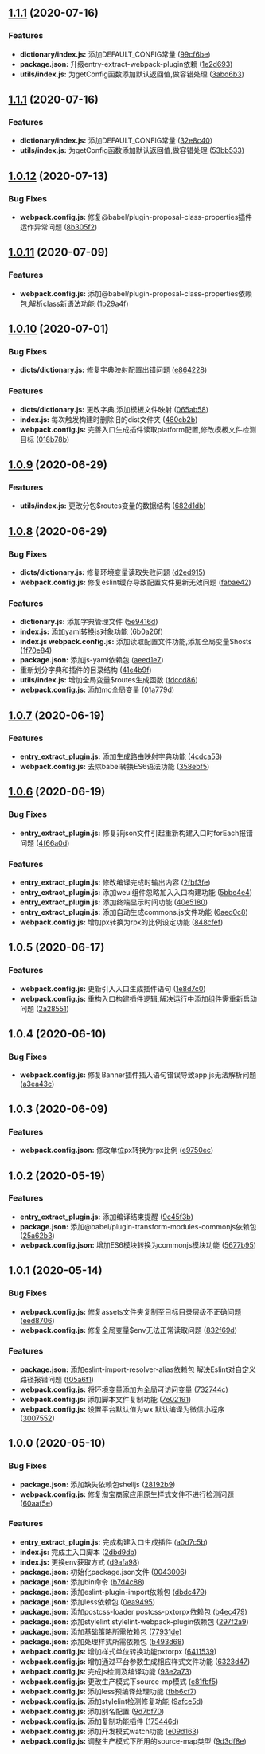 ## [1.1.1](https://github.com/Oc-master/webpack-build-miniprogram/compare/v1.1.0...v1.1.1) (2020-07-16)


### Features

* **dictionary/index.js:** 添加DEFAULT_CONFIG常量 ([99cf6be](https://github.com/Oc-master/webpack-build-miniprogram/commit/99cf6beb955be2c23c43c30b98857e89a7d9ea1a))
* **package.json:** 升级entry-extract-webpack-plugin依赖 ([1e2d693](https://github.com/Oc-master/webpack-build-miniprogram/commit/1e2d693c2c9cdadcf68e5206a3c329db720e23f7))
* **utils/index.js:** 为getConfig函数添加默认返回值,做容错处理 ([3abd6b3](https://github.com/Oc-master/webpack-build-miniprogram/commit/3abd6b3887e7f87c3306af18b9ff95d25999b02d))



## [1.1.1](https://github.com/Oc-master/webpack-build-miniprogram/compare/v1.1.0...v1.1.1) (2020-07-16)


### Features

* **dictionary/index.js:** 添加DEFAULT_CONFIG常量 ([32e8c40](https://github.com/Oc-master/webpack-build-miniprogram/commit/32e8c40ed410c2a9cf29c5fff42b1291226b16e1))
* **utils/index.js:** 为getConfig函数添加默认返回值,做容错处理 ([53bb533](https://github.com/Oc-master/webpack-build-miniprogram/commit/53bb533a79a156be6bd1cbb8413e8107c529f8c3))



## [1.0.12](https://github.com/Oc-master/webpack-build-miniprogram/compare/v1.0.11...v1.0.12) (2020-07-13)


### Bug Fixes

* **webpack.config.js:** 修复@babel/plugin-proposal-class-properties插件运作异常问题 ([8b305f2](https://github.com/Oc-master/webpack-build-miniprogram/commit/8b305f2bd7917e47764853acb56dacb3ff79b9a5))



## [1.0.11](https://github.com/Oc-master/webpack-build-miniprogram/compare/v1.0.10...v1.0.11) (2020-07-09)


### Features

* **webpack.config.js:** 添加@babel/plugin-proposal-class-properties依赖包,解析class新语法功能 ([1b29a4f](https://github.com/Oc-master/webpack-build-miniprogram/commit/1b29a4f45286a3776c85e38382c9ab2c3220160d))



## [1.0.10](https://github.com/Oc-master/webpack-build-miniprogram/compare/v1.0.9...v1.0.10) (2020-07-01)


### Bug Fixes

* **dicts/dictionary.js:** 修复字典映射配置出错问题 ([e864228](https://github.com/Oc-master/webpack-build-miniprogram/commit/e8642289ed5c890e017b98abbb7b748ffb548cd7))


### Features

* **dicts/dictionary.js:** 更改字典,添加模板文件映射 ([065ab58](https://github.com/Oc-master/webpack-build-miniprogram/commit/065ab58d5ded1696e37bd49a409d2ee91f56e4b2))
* **index.js:** 每次触发构建时删除旧的dist文件夹 ([480cb2b](https://github.com/Oc-master/webpack-build-miniprogram/commit/480cb2bc8a3cba9d9732112cc306b132a67e30ef))
* **webpack.config.js:** 完善入口生成插件读取platform配置,修改模板文件检测目标 ([018b78b](https://github.com/Oc-master/webpack-build-miniprogram/commit/018b78b3a9b2072cf5d79d4949ef1bf170e5c224))



## [1.0.9](https://github.com/Oc-master/webpack-build-miniprogram/compare/v1.0.7...v1.0.9) (2020-06-29)


### Features

* **utils/index.js:** 更改分包$routes变量的数据结构 ([682d1db](https://github.com/Oc-master/webpack-build-miniprogram/commit/682d1db8f7201cc07925c4e2d514082a50a51c15))



## [1.0.8](https://github.com/Oc-master/webpack-build-miniprogram/compare/v1.0.7...v1.0.8) (2020-06-29)


### Bug Fixes

* **dicts/dictionary.js:** 修复环境变量读取失败问题 ([d2ed915](https://github.com/Oc-master/webpack-build-miniprogram/commit/d2ed915cb251087936d92b484522f9c71d7f816d))
* **webpack.config.js:** 修复eslint缓存导致配置文件更新无效问题 ([fabae42](https://github.com/Oc-master/webpack-build-miniprogram/commit/fabae4293bfed9e27454e732e5fbc1d00a6c368a))


### Features

* **dictionary.js:** 添加字典管理文件 ([5e9416d](https://github.com/Oc-master/webpack-build-miniprogram/commit/5e9416d5f2ec98860bf8064fb1a0606ce1aa465c))
* **index.js:** 添加yaml转换js对象功能 ([6b0a26f](https://github.com/Oc-master/webpack-build-miniprogram/commit/6b0a26fb83e08e7e7ca5c66ca9056f327883d600))
* **index.js webpack.config.js:** 添加读取配置文件功能,添加全局变量$hosts ([1f70e84](https://github.com/Oc-master/webpack-build-miniprogram/commit/1f70e84cd497e5f0c8f7881e7e23f1dc677c013c))
* **package.json:** 添加js-yaml依赖包 ([aeed1e7](https://github.com/Oc-master/webpack-build-miniprogram/commit/aeed1e7a2beae1bc3e12df9cf9ad9ca36b50ed61))
* 重新划分字典和插件的目录结构 ([41e4b9f](https://github.com/Oc-master/webpack-build-miniprogram/commit/41e4b9f87831be4af527be796ed5bf3e4b8243b9))
* **utils/index.js:** 增加全局变量$routes生成函数 ([fdccd86](https://github.com/Oc-master/webpack-build-miniprogram/commit/fdccd8692bf9c09612ae1cc947f9c012cb1c04b9))
* **webpack.config.js:** 添加mc全局变量 ([01a779d](https://github.com/Oc-master/webpack-build-miniprogram/commit/01a779d98c79254eb3787fac8720ff75b87bef0b))



## [1.0.7](https://github.com/Oc-master/webpack-build-miniprogram/compare/v1.0.5...v1.0.7) (2020-06-19)


### Features

* **entry_extract_plugin.js:** 添加生成路由映射字典功能 ([4cdca53](https://github.com/Oc-master/webpack-build-miniprogram/commit/4cdca534a3db276630fe00ce3b4ae808a86d1518))
* **webpack.config.js:** 去除babel转换ES6语法功能 ([358ebf5](https://github.com/Oc-master/webpack-build-miniprogram/commit/358ebf52e9ddae13eae13cadc1ae623a6c6661f6))



## [1.0.6](https://github.com/Oc-master/webpack-build-miniprogram/compare/v1.0.5...v1.0.6) (2020-06-19)


### Bug Fixes

* **entry_extract_plugin.js:** 修复非json文件引起重新构建入口时forEach报错问题 ([4f66a0d](https://github.com/Oc-master/webpack-build-miniprogram/commit/4f66a0d7208ae7866ec8a020cb7bab1ea099696b))


### Features

* **entry_extract_plugin.js:** 修改编译完成时输出内容 ([2fbf3fe](https://github.com/Oc-master/webpack-build-miniprogram/commit/2fbf3fefe2bda414acc856b7fb252c6a6ca8c972))
* **entry_extract_plugin.js:** 添加weui组件忽略加入入口构建功能 ([5bbe4e4](https://github.com/Oc-master/webpack-build-miniprogram/commit/5bbe4e4d37085d95ceb24c8007fa01ba83f94f34))
* **entry_extract_plugin.js:** 添加终端显示时间功能 ([40e5180](https://github.com/Oc-master/webpack-build-miniprogram/commit/40e518034c5ff5ea7941931a93f59dc894b414e0))
* **entry_extract_plugin.js:** 添加自动生成commons.js文件功能 ([6aed0c8](https://github.com/Oc-master/webpack-build-miniprogram/commit/6aed0c8af624d9841acfc0de02f0fb213632f140))
* **webpack.config.js:** 增加px转换为rpx的比例设定功能 ([848cfef](https://github.com/Oc-master/webpack-build-miniprogram/commit/848cfef902c3aefec16cb1e2a9773d1b2af652b4))



## 1.0.5 (2020-06-17)


### Features

* **webpack.config.js:** 更新引入入口生成插件语句 ([1e8d7c0](https://github.com/Oc-master/webpack-build-miniprogram/commit/1e8d7c0ca2a8b62da2139edbdba5e4dc7f3f983a))
* **webpack.config.js:** 重构入口构建插件逻辑,解决运行中添加组件需重新启动问题 ([2a28551](https://github.com/Oc-master/webpack-build-miniprogram/commit/2a28551371bb8e17b94cd71080db80f70a734451))



## 1.0.4 (2020-06-10)


### Bug Fixes

* **webpack.config.js:** 修复Banner插件插入语句错误导致app.js无法解析问题 ([a3ea43c](https://github.com/Oc-master/webpack-build-miniprogram/commit/a3ea43c8816e2a32f60c7b8f4746ae744b206f79))



## 1.0.3 (2020-06-09)


### Features

* **webpack.config.json:** 修改单位px转换为rpx比例 ([e9750ec](https://github.com/Oc-master/webpack-build-miniprogram/commit/e9750ecfe2dd2293cf6ab82d3e1a8480e9ecae5e))



## 1.0.2 (2020-05-19)


### Features

* **entry_extract_plugin.js:** 添加编译结束提醒 ([9c45f3b](https://github.com/Oc-master/webpack-build-miniprogram/commit/9c45f3b40140e175c9e1fe892a02c320091420d0))
* **package.json:** 添加@babel/plugin-transform-modules-commonjs依赖包 ([25a62b3](https://github.com/Oc-master/webpack-build-miniprogram/commit/25a62b37670dd7164c2812d04f133a241a5e8d09))
* **webpack.config.json:** 增加ES6模块转换为commonjs模块功能 ([5677b95](https://github.com/Oc-master/webpack-build-miniprogram/commit/5677b951109714693a656b2ea569d4b42d98db5b))



## 1.0.1 (2020-05-14)


### Bug Fixes

* **webpack.config.js:** 修复assets文件夹复制至目标目录层级不正确问题 ([eed8706](https://github.com/Oc-master/webpack-build-miniprogram/commit/eed8706b1926e84967883359449eab7d248f80fe))
* **webpack.config.js:** 修复全局变量$env无法正常读取问题 ([832f69d](https://github.com/Oc-master/webpack-build-miniprogram/commit/832f69dcad3d450affcf26c1281d767f7e96882f))


### Features

* **package.json:** 添加eslint-import-resolver-alias依赖包 解决Eslint对自定义路径报错问题 ([f05a6f1](https://github.com/Oc-master/webpack-build-miniprogram/commit/f05a6f13ca1aa2a19c1ede4b0039030ce69d97c2))
* **webpack.config.js:** 将环境变量添加为全局可访问变量 ([732744c](https://github.com/Oc-master/webpack-build-miniprogram/commit/732744c2e3e75fdd45604b9613d9808ee496109e))
* **webpack.config.js:** 添加脚本文件复制功能 ([7e02191](https://github.com/Oc-master/webpack-build-miniprogram/commit/7e0219135b6ad718e1dc54f49967f02cbc0224df))
* **webpack.config.js:** 设置平台默认值为wx 默认编译为微信小程序 ([3007552](https://github.com/Oc-master/webpack-build-miniprogram/commit/30075520d80b1fb208a9d6e48d1c0bdcb00119b4))



## 1.0.0 (2020-05-10)


### Bug Fixes

* **package.json:** 添加缺失依赖包shelljs ([28192b9](https://github.com/Oc-master/webpack-build-miniprogram/commit/28192b938156a267c506dacd0a4ea8ce0535a58d))
* **webpack.config.js:** 修复淘宝商家应用原生样式文件不进行检测问题 ([60aaf5e](https://github.com/Oc-master/webpack-build-miniprogram/commit/60aaf5e168ad778128072f3973728abe09c675ab))


### Features

* **entry_extract_plugin.js:** 完成构建入口生成插件 ([a0d7c5b](https://github.com/Oc-master/webpack-build-miniprogram/commit/a0d7c5b1ae9b56e1e6d6b74476dcf1202cf28c8a))
* **index.js:** 完成主入口脚本 ([2dbd9db](https://github.com/Oc-master/webpack-build-miniprogram/commit/2dbd9db2666adb17099e546f76ff7bfe546117b9))
* **index.js:** 更换env获取方式 ([d9afa98](https://github.com/Oc-master/webpack-build-miniprogram/commit/d9afa98bda15ae76dd4bb0905584c8b776e50fec))
* **package.json:** 初始化package.json文件 ([0043006](https://github.com/Oc-master/webpack-build-miniprogram/commit/0043006f1185a6d670270e2ae02553c872313dc5))
* **package.json:** 添加bin命令 ([b7d4c88](https://github.com/Oc-master/webpack-build-miniprogram/commit/b7d4c88e4e325719cc469e00fe08aec738ebade1))
* **package.json:** 添加eslint-plugin-import依赖包 ([dbdc479](https://github.com/Oc-master/webpack-build-miniprogram/commit/dbdc479db21917913dacb79a03ae1caeeb57eaea))
* **package.json:** 添加less依赖包 ([0ea9495](https://github.com/Oc-master/webpack-build-miniprogram/commit/0ea949502440f205497448f9c70206dac2dbf0f1))
* **package.json:** 添加postcss-loader postcss-pxtorpx依赖包 ([b4ec479](https://github.com/Oc-master/webpack-build-miniprogram/commit/b4ec479bffc05925614784285e3a6f55c2527b43))
* **package.json:** 添加stylelint stylelint-webpack-plugin依赖包 ([297f2a9](https://github.com/Oc-master/webpack-build-miniprogram/commit/297f2a97cecfa100c917cf43f148f71c21143330))
* **package.json:** 添加基础策略所需依赖包 ([77931de](https://github.com/Oc-master/webpack-build-miniprogram/commit/77931de08443553a8af50416628860919eb53de3))
* **package.json:** 添加处理样式所需依赖包 ([b493d68](https://github.com/Oc-master/webpack-build-miniprogram/commit/b493d684fe09b541f90144357c635bab865ab53a))
* **webpack.config.js:** 增加样式单位转换功能pxtorpx ([6411539](https://github.com/Oc-master/webpack-build-miniprogram/commit/641153959c62078aefe6a598ba0fee68eb2c2994))
* **webpack.config.js:** 增加通过平台参数生成相应样式文件功能 ([6323d47](https://github.com/Oc-master/webpack-build-miniprogram/commit/6323d474bfff5f3d1fb616ac0a181b028678711f))
* **webpack.config.js:** 完成js检测及编译功能 ([93e2a73](https://github.com/Oc-master/webpack-build-miniprogram/commit/93e2a737bcfbfaf00f76f1b069a0259d1315dcba))
* **webpack.config.js:** 更改生产模式下source-mp模式 ([c81fbf5](https://github.com/Oc-master/webpack-build-miniprogram/commit/c81fbf5d55c92dbe481d0a206447a9ff39917799))
* **webpack.config.js:** 添加less预编译处理功能 ([fbb6cf7](https://github.com/Oc-master/webpack-build-miniprogram/commit/fbb6cf7a7d049ded96df359863c0fcbb1392030f))
* **webpack.config.js:** 添加stylelint检测修复功能 ([9afce5d](https://github.com/Oc-master/webpack-build-miniprogram/commit/9afce5d8441d5767ffb7a7873d5301223c767c39))
* **webpack.config.js:** 添加别名配置 ([9d7bf70](https://github.com/Oc-master/webpack-build-miniprogram/commit/9d7bf704604102837b5e328d9621955a5891f865))
* **webpack.config.js:** 添加复制功能插件 ([175446d](https://github.com/Oc-master/webpack-build-miniprogram/commit/175446d10b9da42b4d6508a4959c3809e9dd61f9))
* **webpack.config.js:** 添加开发模式watch功能 ([e09d163](https://github.com/Oc-master/webpack-build-miniprogram/commit/e09d1632992f839c163b440526821252cd20f4e0))
* **webpack.config.js:** 调整生产模式下所用的source-map类型 ([9d3df8e](https://github.com/Oc-master/webpack-build-miniprogram/commit/9d3df8ebf9950d0e1eff8f3808298de88f16809b))
